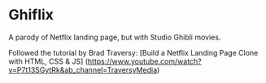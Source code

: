 # Ghiflix
A parody of Netflix landing page, but with Studio Ghibli movies.

Followed the tutorial by Brad Traversy: [Build a Netflix Landing Page Clone with HTML, CSS & JS] (https://www.youtube.com/watch?v=P7t13SGytRk&ab_channel=TraversyMedia)
